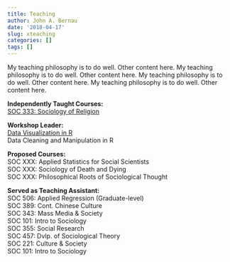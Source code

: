 ```yaml
---
title: Teaching
author: John A. Bernau
date: '2018-04-17'
slug: xteaching
categories: []
tags: []
---
```


My teaching philosophy is to do well. Other content here. My teaching philosophy is to do well. Other content here. My teaching philosophy is to do well. Other content here. My teaching philosophy is to do well. Other content here.

**Independently Taught Courses:**  
[SOC 333: Sociology of Religion](/teaching/sor/) 

**Workshop Leader:**  
[Data Visualization in R](/code/dataviz1/)  
Data Cleaning and Manipulation in R  

**Proposed Courses:**  
SOC XXX: Applied Statistics for Social Scientists  
SOC XXX: Sociology of Death and Dying  
SOC XXX: Philosophical Roots of Sociological Thought 

**Served as Teaching Assistant:**  
SOC 506: Applied Regression (Graduate-level)  
SOC 389: Cont. Chinese Culture  
SOC 343: Mass Media & Society  
SOC 101: Intro to Sociology  
SOC 355: Social Research   
SOC 457: Dvlp. of Sociological Theory  
SOC 221: Culture & Society  
SOC 101: Intro to Sociology  

 


  
  
  